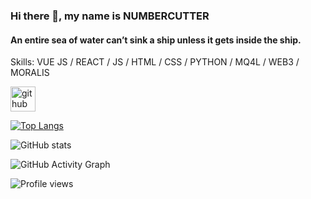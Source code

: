 ### Hi there 👋, my name is NUMBERCUTTER
#### An entire sea of water can’t sink a ship unless it gets inside the ship.

Skills: VUE JS / REACT / JS / HTML / CSS / PYTHON / MQ4L / WEB3 / MORALIS



[<img src='https://cdn.jsdelivr.net/npm/simple-icons@3.0.1/icons/github.svg' alt='github' height='40'>](https://github.com/numbercutter)  

[![Top Langs](https://github-readme-stats.vercel.app/api/top-langs/?username=numbercutter)](https://github.com/anuraghazra/github-readme-stats)

![GitHub stats](https://github-readme-stats.vercel.app/api?username=numbercutter&show_icons=true)  

![GitHub Activity Graph](https://activity-graph.herokuapp.com/graph?username=numbercutter)  

![Profile views](https://gpvc.arturio.dev/numbercutter)  
